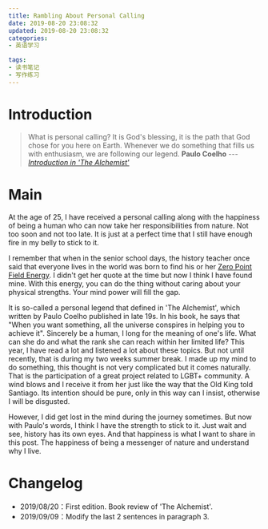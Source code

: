 ```yaml
---
title: Rambling About Personal Calling
date: 2019-08-20 23:08:32
updated: 2019-08-20 23:08:32
categories:
- 英语学习

tags:
- 读书笔记
- 写作练习
---
```

# Introduction
> What is personal calling?
> It is God's blessing, it is the path that God chose for you here on Earth. Whenever we do something that fills us with enthusiasm, we are following our legend. 
> **Paulo Coelho** --- <cite>[Introduction in 'The Alchemist'](https://www.goodreads.com/book/show/4794161-the-alchemist)</cite>

<!-- more -->
# Main
At the age of 25, I have received a personal calling along with the happiness of being a human who can now take her responsibilities from nature. Not too soon and not too late. It is just at a perfect time that I still have enough fire in my belly to stick to it.

I remember that when in the senior school days, the history teacher once said that everyone lives in the world was born to find his or her [Zero Point Field Energy](https://www.zeropointfieldenergy.com/). I didn't get her quote at the time but now I think I have found mine. With this energy, you can do the thing without caring about your physical strengths. Your mind power will fill the gap.

It is so-called a personal legend that defined in 'The Alchemist', which written by Paulo Coelho published in late 19s. In his book, he says that "When you want something, all the universe conspires in helping you to achieve it". Sincerely be a human, I long for the meaning of one's life. What can she do and what the rank she can reach within her limited life? This year, I have read a lot and listened a lot about these topics. But not until recently, that is during my two weeks summer break. I made up my mind to do something, this thought is not very complicated but it comes naturally. That is the participation of a great project related to LGBT+ community. A wind blows and I receive it from her just like the way that the Old King told Santiago. Its intention should be pure, only in this way can I insist, otherwise I will be disgusted. 

However, I did get lost in the mind during the journey sometimes. But now with Paulo's words, I think I have the strength to stick to it. Just wait and see, history has its own eyes. And that happiness is what I want to share in this post. The happiness of being a messenger of nature and understand why I live.

# Changelog
- 2019/08/20：First edition. Book review of 'The Alchemist'.
- 2019/09/09：Modify the last 2 sentences in paragraph 3.
